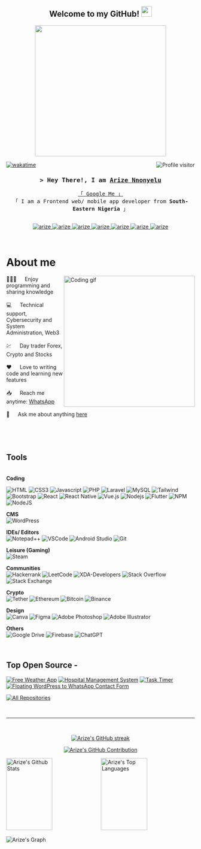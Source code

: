 
<h2 align="center">
  Welcome to my GitHub!
  <img src="https://media.giphy.com/media/hvRJCLFzcasrR4ia7z/giphy.gif" width="28">
</h2>



<p align="center">
  <a href="https://github.com/arize99"><img width="350px" height="350px" src="/assets/arize.gif"></a>
</p>

 

<a href="https://komarev.com/ghpvc/?username=arize99">
  <img align="right" src="https://komarev.com/ghpvc/?username=arize99&label=Visitors&color=0e75b6&style=flat" alt="Profile visitor" />
</a>


[![wakatime](https://wakatime.com/badge/user/eebb3dd8-d9b2-40de-9b88-6fd6cac99dbc.svg)](https://wakatime.com/@arize)

<!-- Intro  -->
<h3 align="center">
        <samp>&gt; Hey There!, I am
                <b><a target="_blank" href="https://linkedin.com/in/arize">Arize Nnonyelu</a></b>
        </samp>
</h3>


<p align="center"> 
  <samp>
    <a href="https://www.google.com/search?q=Arize+Nnonyelu">「 Google Me 」</a>
    <br>
    「 I am a Frontend web/ mobile app developer from <b>South-Eastern Nigeria</b> 」
    <br>
    <br>
  </samp>
</p>

<p align="center">
 <a href="https://skype:arizennonyelu?chat" target="blank">
  <img src="https://img.shields.io/badge/Skype-%2300AFF0.svg?style=for-the-badge&logo=Skype&logoColor=white" alt="arize" />
 </a>
 <a href="https://linkedin.com/in/arize" target="_blank">
  <img src="https://img.shields.io/badge/LinkedIn-0077B5?style=for-the-badge&logo=linkedin&logoColor=white" alt="arize"/>
 </a>
 <a href="https://dev.to/arize99" target="_blank">
  <img src="https://img.shields.io/badge/dev.to-0A0A0A?style=for-the-badge&logo=dev.to&logoColor=white" alt="arize" />
 </a>
   <a href="https://www.hackerrank.com/aristotlejpg" target="_blank">
  <img src="https://img.shields.io/badge/-Hackerrank-2EC866?style=for-the-badge&logo=HackerRank&logoColor=white" alt="arize" />
 </a>
 <a href="https://twitter.com/upgrade1010" target="_blank">
  <img src="https://img.shields.io/badge/Twitter-1DA1F2?style=for-the-badge&logo=twitter&logoColor=white" alt="arize" />
 </a>
 <a href="https://instagram.com/upgrade_1010" target="_blank">
  <img src="https://img.shields.io/badge/Instagram-fe4164?style=for-the-badge&logo=instagram&logoColor=white" alt="arize" />
 </a> 
 <a href="https://facebook.com/arize98" target="_blank">
  <img src="https://img.shields.io/badge/Facebook-20BEFF?&style=for-the-badge&logo=facebook&logoColor=white" alt="arize"  />
  </a> 
</p>
<br />

<!-- About Section -->
 # About me
 
<p>
  <!-- <img align="right" width="350" src="/assets/programmer.gif" alt="Coding gif" /> -->
 <img align="right" width="350" src="https://media2.giphy.com/media/v1.Y2lkPTc5MGI3NjExZXZoZ21wN3ZzYTZnZjRjNTU0aXp4cGlobnNpOGZxangzMHc5OTV0NiZlcD12MV9pbnRlcm5hbF9naWZfYnlfaWQmY3Q9Zw/i1JHRZSXO9LZZDHqii/giphy.gif" alt="Coding gif" />
  
 👨🏽‍💻 &emsp; Enjoy programming and sharing knowledge <br/><br/>
 💻 &emsp; Technical support, Cybersecurity and System Administration, Web3 <br/><br/>
 💹 &emsp; Day trader Forex, Crypto and Stocks <br/><br/>
 ❤️ &emsp; Love to writing code and learning new features<br/><br/>
 📥 &emsp; Reach me anytime: <a href="https://wa.me/2347062573851"> WhatsApp </a><br/><br/>
 💬 &emsp; Ask me about anything [here](https://github.com/arize99/arize99/issues)

</p>

<br/>
<br/>
<br/>

## Tools
<br/>
<strong>Coding</strong><br/>

![HTML](https://img.shields.io/badge/HTML5-E34F26?style=for-the-badge&logo=html5&logoColor=white)
![CSS3](https://img.shields.io/badge/CSS3-1572B6?style=for-the-badge&logo=css3&logoColor=white)
![Javascript](https://img.shields.io/badge/Javascript-F0DB4F?style=for-the-badge&labelColor=black&logo=javascript&logoColor=F0DB4F)
![PHP](https://img.shields.io/badge/php-%23777BB4.svg?style=for-the-badge&logo=php&logoColor=white)
![Laravel](https://img.shields.io/badge/laravel-%23FF2D20.svg?style=for-the-badge&logo=laravel&logoColor=white)
![MySQL](https://img.shields.io/badge/mysql-%2300f.svg?style=for-the-badge&logo=mysql&logoColor=white)
![Tailwind](https://img.shields.io/badge/Tailwind_CSS-092749?style=for-the-badge&logo=tailwindcss&logoColor=06B6D4&labelColor=000000)
![Bootstrap](https://img.shields.io/badge/Bootstrap-563D7C?style=for-the-badge&logo=bootstrap&logoColor=white)
![React](https://img.shields.io/badge/-React-61DBFB?style=for-the-badge&labelColor=black&logo=react&logoColor=61DBFB)
![React Native](https://img.shields.io/badge/React_Native-20232A?style=for-the-badge&logo=react&logoColor=61DAFB)
![Vue.js](https://img.shields.io/badge/vuejs-%2335495e.svg?style=for-the-badge&logo=vuedotjs&logoColor=%234FC08D)
![Nodejs](https://img.shields.io/badge/Nodejs-3C873A?style=for-the-badge&labelColor=black&logo=node.js&logoColor=3C873A)
![Flutter](https://img.shields.io/badge/Flutter-%2302569B.svg?style=for-the-badge&logo=Flutter&logoColor=white)
![NPM](https://img.shields.io/badge/NPM-%23CB3837.svg?style=for-the-badge&logo=npm&logoColor=white)
![NodeJS](https://img.shields.io/badge/node.js-6DA55F?style=for-the-badge&logo=node.js&logoColor=white)
<br/>

<strong>CMS</strong><br/>
![WordPress](https://img.shields.io/badge/WordPress-%23117AC9.svg?style=for-the-badge&logo=WordPress&logoColor=white)

<strong>IDEs/ Editors</strong><br/>
![Notepad++](https://img.shields.io/badge/Notepad++-90E59A.svg?style=for-the-badge&logo=notepad%2b%2b&logoColor=black)
![VSCode](https://img.shields.io/badge/Visual_Studio-0078d7?style=for-the-badge&logo=visual%20studio&logoColor=white)
![Android Studio](https://img.shields.io/badge/Android%20Studio-3DDC84.svg?style=for-the-badge&logo=android-studio&logoColor=white)
![Git](https://img.shields.io/badge/Git-F05032?style=for-the-badge&logo=git&logoColor=white)

<strong>Leisure (Gaming)</strong><br/>
![Steam](https://img.shields.io/badge/steam-%23000000.svg?style=for-the-badge&logo=steam&logoColor=white)

<strong>Communities</strong><br/>
![Hackerrank](https://img.shields.io/badge/-Hackerrank-2EC866?style=for-the-badge&logo=HackerRank&logoColor=white)
![LeetCode](https://img.shields.io/badge/LeetCode-000000?style=for-the-badge&logo=LeetCode&logoColor=#d16c06)
![XDA-Developers](https://img.shields.io/badge/XDA--Developers-%23AC6E2F.svg?style=for-the-badge&logo=XDA-Developers&logoColor=white)
![Stack Overflow](https://img.shields.io/badge/-Stackoverflow-FE7A16?style=for-the-badge&logo=stack-overflow&logoColor=white)
![Stack Exchange](https://img.shields.io/badge/StackExchange-%23ffffff.svg?style=for-the-badge&logo=StackExchange)


<strong>Crypto</strong><br/>
![Tether](https://img.shields.io/badge/tether-168363?style=for-the-badge&logo=tether&logoColor=white)
![Ethereum](https://img.shields.io/badge/Ethereum-3C3C3D?style=for-the-badge&logo=Ethereum&logoColor=white)
![Bitcoin](https://img.shields.io/badge/Bitcoin-000?style=for-the-badge&logo=bitcoin&logoColor=white)
![Binance](https://img.shields.io/badge/Binance-FCD535?style=for-the-badge&logo=binance&logoColor=white)

<strong>Design</strong><br/>
![Canva](https://img.shields.io/badge/Canva-%2300C4CC.svg?style=for-the-badge&logo=Canva&logoColor=white)
![Figma](https://img.shields.io/badge/figma-%23F24E1E.svg?style=for-the-badge&logo=figma&logoColor=white)
![Adobe Photoshop](https://img.shields.io/badge/adobe%20photoshop-%2331A8FF.svg?style=for-the-badge&logo=adobe%20photoshop&logoColor=white)
![Adobe Illustrator](https://img.shields.io/badge/adobe%20illustrator-%23FF9A00.svg?style=for-the-badge&logo=adobe%20illustrator&logoColor=white)

<strong>Others</strong><br/>
![Google Drive](https://img.shields.io/badge/Google%20Drive-4285F4?style=for-the-badge&logo=googledrive&logoColor=white)
![Firebase](https://img.shields.io/badge/Firebase-039BE5?style=for-the-badge&logo=Firebase&logoColor=white)
![ChatGPT](https://img.shields.io/badge/chatGPT-74aa9c?style=for-the-badge&logo=openai&logoColor=white)


<br/>

## Top Open Source -
[![Free Weather App](https://github-readme-stats.vercel.app/api/pin/?username=arize99&repo=interactive-image-gallery&border_color=7F3FBF&bg_color=0D1117&title_color=C9D1D9&text_color=8B949E&icon_color=7F3FBF)]([https://github.com/arize99/free-weather-app])
[![Hospital Management System](https://github-readme-stats.vercel.app/api/pin/?username=arize99&repo=hospital-management-system&border_color=7F3FBF&bg_color=0D1117&title_color=C9D1D9&text_color=8B949E&icon_color=7F3FBF)](https://github.com/arize99/hospital-management-system)
[![Task Timer](https://github-readme-stats.vercel.app/api/pin/?username=arize99&repo=task-timer-pomodoro&border_color=7F3FBF&bg_color=0D1117&title_color=C9D1D9&text_color=8B949E&icon_color=7F3FBF)](https://github.com/arize99/task-timer-pomodoro)
[![Floating WordPress to WhatsApp Contact Form](https://github-readme-stats.vercel.app/api/pin/?username=arize99&repo=slide_puzzle_arize&border_color=7F3FBF&bg_color=0D1117&title_color=C9D1D9&text_color=8B949E&icon_color=7F3FBF)](https://github.com/arize99/Floating-WordPress-to-WhatsApp-Contact-Form)

<p align="left">
  <a href="https://github.com/arize99?tab=repositories" target="_blank"><img alt="All Repositories" title="All Repositories" src="https://img.shields.io/badge/-All%20Repos-2962FF?style=for-the-badge&logo=koding&logoColor=white"/></a>
</p>

<br/>
<hr/>
<br/>

<p align="center">
  <a href="https://github.com/arize99">
    <img src="https://github-readme-streak-stats.herokuapp.com/?user=arize99&theme=radical&border=7F3FBF&background=0D1117" alt="Arize's GitHub streak"/>
  </a>
</p>

<p align="center">
  <a href="https://github.com/arize99">
    <img src="https://github-profile-summary-cards.vercel.app/api/cards/profile-details?username=arize99&theme=radical" alt="Arize's GitHub Contribution"/>
  </a>
</p>

<a> 
    <a href="https://github.com/arize99"><img alt="Arize's Github Stats" src="https://denvercoder1-github-readme-stats.vercel.app/api?username=arize99&show_icons=true&count_private=true&theme=react&border_color=7F3FBF&bg_color=0D1117&title_color=F85D7F&icon_color=F8D866" height="192px" width="49.5%"/></a>
  <a href="https://github.com/arize99"><img alt="Arize's Top Languages" src="https://denvercoder1-github-readme-stats.vercel.app/api/top-langs/?username=arize99&langs_count=8&layout=compact&theme=react&border_color=7F3FBF&bg_color=0D1117&title_color=F85D7F&icon_color=F8D866" height="192px" width="49.5%"/></a>
  <br/>
</a>


![Arize's Graph](https://github-readme-activity-graph.vercel.app/graph?username=arize99&custom_title=Arize's%20GitHub%20Activity%20Graph&bg_color=0D1117&color=7F3FBF&line=7F3FBF&point=7F3FBF&area_color=FFFFFF&title_color=FFFFFF&area=true)
